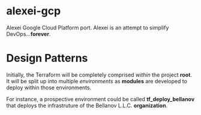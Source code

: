 # alexei-gcp

Alexei Google Cloud Platform port. Alexei is an attempt to simplify DevOps...**forever**.

# Design Patterns

Initially, the Terraform will be completely comprised *within* the project **root**. It will be split up into multiple *environments* as **modules** are developed to deploy within those environments.

For instance, a prospective environment could be called **tf_deploy_bellanov** that deploys the infrastruture of the Bellanov L.L.C. **organization**.